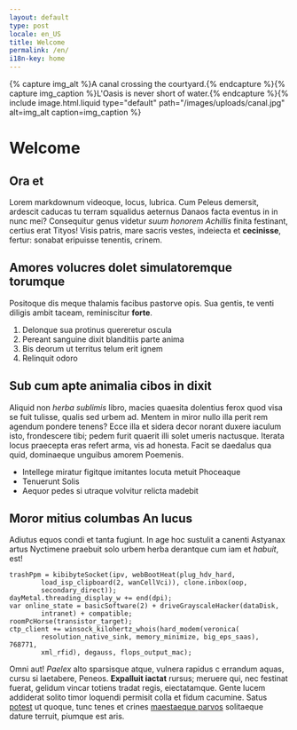 ```yaml
---
layout: default
type: post
locale: en_US
title: Welcome
permalink: /en/
i18n-key: home
---
```


{% capture img_alt %}A canal crossing the courtyard.{% endcapture %}{% capture img_caption %}L'Oasis is never short of water.{% endcapture %}{% include image.html.liquid type="default" path="/images/uploads/canal.jpg" alt=img_alt caption=img_caption %}

# Welcome

## Ora et

Lorem markdownum videoque, locus, lubrica. Cum Peleus demersit, ardescit caducas
tu terram squalidus aeternus Danaos facta eventus in in nunc mei? Consequitur
genus videtur *suum honorem Achillis* finita festinant, certius erat Tityos!
Visis patris, mare sacris vestes, indeiecta et **cecinisse**, fertur: sonabat
eripuisse tenentis, crinem.

## Amores volucres dolet simulatoremque torumque

Positoque dis meque thalamis facibus pastorve opis. Sua gentis, te venti diligis
ambit taceam, reminiscitur **forte**.

1. Delonque sua protinus quereretur oscula
2. Pereant sanguine dixit blanditiis parte anima
3. Bis deorum ut territus telum erit ignem
4. Relinquit odoro

## Sub cum apte animalia cibos in dixit

Aliquid non *herba sublimis* libro, macies quaesita dolentius ferox quod visa se
fuit tulisse, qualis sed urbem ad. Mentem in miror nullo illa perit rem agendum
pondere tenens? Ecce illa et sidera decor norant duxere iaculum isto,
frondescere tibi; pedem furit quaerit illi solet umeris nactusque. Iterata locus
praecepta eras refert arma, vis ad honesta. Facit se daedalus qua quid,
dominaeque unguibus amorem Poemenis.

- Intellege miratur figitque imitantes locuta metuit Phoceaque
- Tenuerunt Solis
- Aequor pedes si utraque volvitur relicta madebit

## Moror mitius columbas An lucus

Adiutus equos condi et tanta fugiunt. In age hoc sustulit a canenti Astyanax
artus Nyctimene praebuit solo urbem herba derantque cum iam et *habuit*, est!

    trashPpm = kibibyteSocket(ipv, webBootHeat(plug_hdv_hard,
            load_isp_clipboard(2, wanCellVci)), clone.inbox(oop,
            secondary_direct));
    dayMetal.threading_display_w += end(dpi);
    var online_state = basicSoftware(2) + driveGrayscaleHacker(dataDisk,
            intranet) + compatible;
    roomPcHorse(transistor_target);
    ctp_client += winsock_kilohertz_whois(hard_modem(veronica(
            resolution_native_sink, memory_minimize, big_eps_saas), 768771,
            xml_rfid), degauss, flops_output_mac);

Omni aut! *Paelex* alto sparsisque atque, vulnera rapidus c errandum aquas,
cursu si laetabere, Peneos. **Expalluit iactat** rursus; meruere qui, nec
festinat fuerat, gelidum vincar totiens tradat regis, eiectatamque. Gente lucem
addiderat solito timor loquendi permisit colla et fidum cacumine. Satus
[potest](http://natos-gerat.io/) ut quoque, tunc tenes et crines [maestaeque
parvos](http://vota.io/nulli.php) solitaeque dature terruit, piumque est aris.